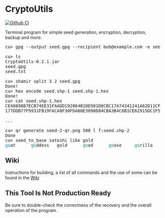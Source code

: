 # CryptoUtils
[![Github CI](https://github.com/isKONSTANTIN/CryptoUtils/actions/workflows/gradle.yml/badge.svg)](https://github.com/isKONSTANTIN/CryptoUtils/actions/workflows/gradle.yml)

Terminal program for simple seed generation, encryption, decryption, backup and more.

<pre>cu&gt; gpg --output seed.gpg --recipient bob@example.com -e seed.txt

cu&gt; ls
CryptoUtils-0.2.1.jar
seed.gpg
seed.txt

cu&gt; shamir split 3 2 seed.gpg
Done!
cu&gt; hex encode seed.shp-1 seed.shp-1.hex
Done!
cu&gt; cat seed.shp-1.hex
CE40898B7ECB74EE31FAADD192064B1DD501D8CBC17A74341241A62D11CF4F6B75E6916CE281CE5911C2E5278A4C5CC
177DDB77F9931FB19FACA0F30FDA00E3090D84CBA3B4C6B1CE62915DC1F5D88B66C332B29CCAAB7BC3495C2EADA05D9

...

cu&gt; qr generate seed-2-qr.png 500 l f:seed.shp-2
Done
cu&gt; seed_to_base satoshi like gold
<span style="color:#06989A">go</span>at      <span style="color:#06989A">go</span>ddess   <span style="background-color:#FFFFFF"><span style="color:#1C1C1C">gold   </span></span>   <span style="color:#06989A">go</span>od      <span style="color:#06989A">go</span>ose     <span style="color:#06989A">go</span>rilla   <span style="color:#06989A">go</span>spel    <span style="color:#06989A">go</span>ssip    <span style="color:#06989A">go</span>vern    <span style="color:#06989A">go</span>wn</pre>

## Wiki

Instructions for building, a list of all commands and the use of some can be found in the [Wiki](https://github.com/isKONSTANTIN/CryptoUtils/wiki/Using)

## This Tool Is Not Production Ready

Be sure to double-check the correctness of the recovery and the overall operation of the program. 